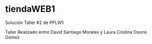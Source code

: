 # tiendaWEB1
Solución Taller #2 de PPLW1


Taller Realizado entre David Santiago Morales y Laura Cristina Osorio Gómez 
